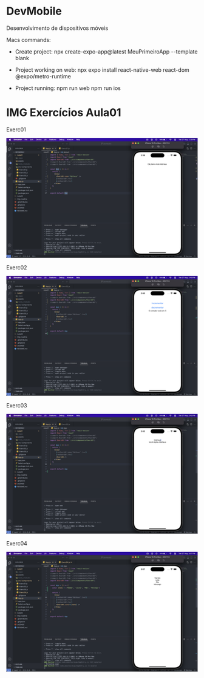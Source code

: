 # DevMobile
 Desenvolvimento de dispositivos móveis

Macs commands:

- Create project:
npx create-expo-app@latest MeuPrimeiroApp --template blank

- Project working on web:
npx expo install react-native-web react-dom @expo/metro-runtime

- Project running:
npm run web
npm run ios

# IMG Exercícios Aula01

Exerc01

![exerc01ios](https://github.com/mharteux/DevMobile/blob/main/Img-readme/exerc01-ios.png)

Exerc02

![exerc02ios](https://github.com/mharteux/DevMobile/blob/main/Img-readme/exerc02-ios.png)

Exerc03

![exerc02ios](https://github.com/mharteux/DevMobile/blob/main/Img-readme/exerc03-ios.png)

Exerc04

![exerc02ios](https://github.com/mharteux/DevMobile/blob/main/Img-readme/exerc04-ios.png)
